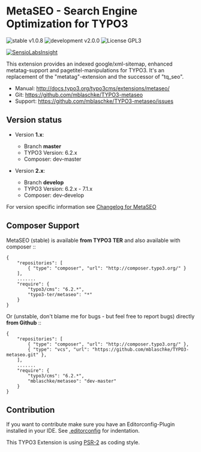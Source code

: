 # MetaSEO - Search Engine Optimization for TYPO3

![stable v1.0.8](https://img.shields.io/badge/stable-v1.0.8-green.svg?style=flat)
![development v2.0.0](https://img.shields.io/badge/development-v2.0.0-red.svg?style=flat)
![License GPL3](https://img.shields.io/badge/license-GPL3-blue.svg?style=flat)

[![SensioLabsInsight](https://insight.sensiolabs.com/projects/19914ab4-1f0f-4be0-9215-410fba880af2/big.png)](https://insight.sensiolabs.com/projects/19914ab4-1f0f-4be0-9215-410fba880af2)


This extension provides an indexed google/xml-sitemap, enhanced metatag-support and pagetitel-manipulations for TYPO3.
It's an replacement of the "metatag"-extension and the successor of "tq_seo".

* Manual:     http://docs.typo3.org/typo3cms/extensions/metaseo/
* Git:        https://github.com/mblaschke/TYPO3-metaseo
* Support:    https://github.com/mblaschke/TYPO3-metaseo/issues

## Version status

* Version **1.x**:

  + Branch **master**
  + TYPO3 Version: 6.2.x
  + Composer: dev-master

* Version **2.x**:

  + Branch **develop**
  + TYPO3 Version: 6.2.x - 7.1.x
  + Composer: dev-develop

For version specific information see [Changelog for MetaSEO](CHANGELOG.md)


## Composer Support

MetaSEO (stable) is available **from TYPO3 TER** and also available with composer ::

    {
        "repositories": [
            { "type": "composer", "url": "http://composer.typo3.org/" }
        ],
        .......
        "require": {
            "typo3/cms": "6.2.*",
            "typo3-ter/metaseo": "*"
        }
    }

Or (unstable, don't blame me for bugs - but feel free to report bugs) directly **from Github** ::

    {
        "repositories": [
            { "type": "composer", "url": "http://composer.typo3.org/" },
            { "type": "vcs", "url": "https://github.com/mblaschke/TYPO3-metaseo.git" },
        ],
        .......
        "require": {
            "typo3/cms": "6.2.*",
            "mblaschke/metaseo": "dev-master"
        }
    }

## Contribution

If you want to contribute make sure you have an Editorconfig-Plugin installed in your IDE.
See [.editorconfig](.editorconfig) for indentation.

This TYPO3 Extension is using [PSR-2](https://github.com/php-fig/fig-standards/blob/master/accepted/PSR-2-coding-style-guide.md) as coding style.
